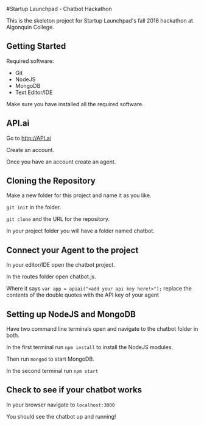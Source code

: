 #Startup Launchpad - Chatbot Hackathon

This is the skeleton project for Startup Launchpad's fall 2016 hackathon
at Algonquin College.

Getting Started
---

Required software:

* Git
* NodeJS
* MongoDB
* Text Editor/IDE

Make sure you have installed all the required software.

API.ai
---

Go to http://API.ai

Create an account.

Once you have an account create an agent.

Cloning the Repository
---

Make a new folder for this project and name it as you like.

`git init` in the folder.

`git clone` and the URL for the repository.

In your project folder you will have a folder named chatbot.

Connect your Agent to the project
---

In your editor/IDE open the chatbot project.

In the routes folder open chatbot.js.

Where it says `var app = apiai("<add your api key here!>");` replace the contents of the double quotes with
the API key of your agent

Setting up NodeJS and MongoDB
---

Have two command line terminals open and navigate to the chatbot folder in both.

In the first terminal run `npm install` to install the NodeJS modules.

Then run `mongod` to start MongoDB.

In the second terminal run `npm start`

Check to see if your chatbot works
---

In your browser navigate to `localhost:3000`

You should see the chatbot up and running!
